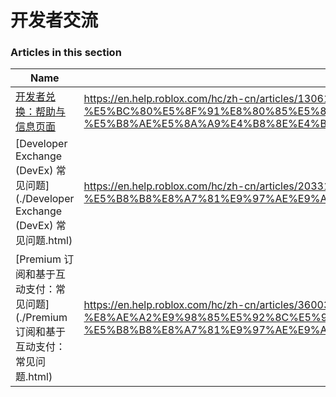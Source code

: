 # 开发者交流  
### Articles in this section
Name|URL
-|-
[开发者兑换：帮助与信息页面](./开发者兑换：帮助与信息页面.html) |https://en.help.roblox.com/hc/zh-cn/articles/13061189551124-%E5%BC%80%E5%8F%91%E8%80%85%E5%85%91%E6%8D%A2-%E5%B8%AE%E5%8A%A9%E4%B8%8E%E4%BF%A1%E6%81%AF%E9%A1%B5%E9%9D%A2
[Developer Exchange (DevEx) 常见问题](./Developer Exchange (DevEx) 常见问题.html) |https://en.help.roblox.com/hc/zh-cn/articles/203314100-Developer-Exchange-DevEx-%E5%B8%B8%E8%A7%81%E9%97%AE%E9%A2%98
[Premium 订阅和基于互动支付：常见问题](./Premium 订阅和基于互动支付：常见问题.html) |https://en.help.roblox.com/hc/zh-cn/articles/360039178532-Premium-%E8%AE%A2%E9%98%85%E5%92%8C%E5%9F%BA%E4%BA%8E%E4%BA%92%E5%8A%A8%E6%94%AF%E4%BB%98-%E5%B8%B8%E8%A7%81%E9%97%AE%E9%A2%98